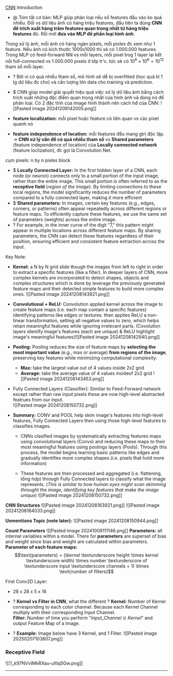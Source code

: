 [CNN](https://stanford.edu/~shervine/l/vi/teaching/cs-230/cheatsheet-convolutional-neural-networks) Introduction
+ @ Tóm tắt cơ bản: MLP giúp phân loại nếu số features đầu vào ko quá nhiều. Đối vs dữ liệu ảnh có hàng triệu features, đầu tiên ta dùng **CNN để trích xuất hàng trăm features quan trọng nhất từ hàng triệu features** đó. Rồi mới **đưa vào MLP để phân loại hình ảnh**.    

Trong xử lý ảnh, mỗi ảnh có hàng ngàn pixels, mỗi pixles đc xem như 1 feature. Nếu ảnh có kích thước 1000x1000 thì sẽ có 1.000.000 features. Trong MLP có feed-forward NN vs mỗi layers, mỗi pixel trog 1 layer lại kết nối full-connected vs 1.000.000 pixels ở lớp tr'c. tức sẽ có $10^{6} \times 10^{6} = 10^{12}$  tham số mỗi layer. 
+ ? Bởi vì có quá nhiều tham số, mô hình sẽ dễ bị overfitted (học quá kĩ 1 lg dữ liệu đc cho) và cần lượng lớn data cho training và prediction.

+ $ CNN giúp model giải quyết hiệu quả việc xử lý dữ liệu ảnh bằng cách trích xuất những đặc điểm quan trọng nhất của hình ảnh và dùng nó để phân loại. Có 2 đặc tính của image hình thành nên cách hđ của CNN: 
![[Pasted image 20241208142005.png]]
+ **feature localization:** mỗi pixel hoặc feature có liên quan vs các pixel quanh nó
+ **feature independence of location:** mỗi features đều mang gtrị độc lập. 
-> **CNN xử lý vấn đề có quá nhiều tham số** vs **Shared parameters** (feature independence of location) của **Locally connected network** (feature loclization), đc gọi là Convolution Net.

cụm pixels: n by n pixles block 
+ $ **Locally Connected Layer:**  In the first hidden layer of a CNN, each node (or neuron) connects only to a small portion of the input image, rather than the entire image. This small portion is often referred to as the **receptive field** (*region of the image*). By limiting connections to these local regions, the model significantly reduces the number of parameters compared to a fully connected layer, making it more efficient
+ $ **Shared parameters:** In images, certain key features (e.g., edges, corners, or patterns) often appear repeatedly across different regions or feature maps. To efficiently capture these features, we use the same set of parameters (weights) across the entire image.
+ ? For example, in the inner curve of the digit "7," this pattern might appear in multiple locations across different feature maps. By sharing parameters, the CNN can detect these features regardless of their position, ensuring efficient and consistent feature extraction across the input.

Key Note: 
+ **Kernel:** a N by N grid slide though the images from left to right in order to extract a specific features (like a filter).
	In deeper layers of CNN, more complex kernels are incorporated to detect shapes, objects and complex structures which is done by leverage the previously generated feature maps and their detected simple features to build more complex ones. ![[Pasted image 20241208143921.png]]
	
+ **Convolutional + ReLU:** Convolution applied kernel across the image to create feature maps (i.e. each map contain a specific features) identifying patterns like edges or textures. then applies ReLU a non-linear transformation, setting all negative values to zero, which helps retain meaningful features while ignoring irrelevant parts.
	(Covolution layers identify image's features (each are unique) & ReLU highlight image's meaningful features)![[Pasted image 20241208142940.png]]
	
+ **Pooling:** Pooling reduces the size of feature maps by **selecting the most important value** (e.g., max or average) **from regions of the image**, preserving key features while minimizing computational complexity.
	+ **Max:** take the largest value out of 4 values ​​inside 2x2 grid
	+ **Average:** take the average value of 4 values inside ​​of 2x2 grid
	![[Pasted image 20241208143453.png]]
	
+ Fully Connected Layers (Classifier): Similiar to Feed-Forward network except rather than raw input pixels these are now high-level abstracted featrues from our input.  
	![[Pasted image 20241208150732.png]]
+ **Summary:** CONV and POOL help skim image's features into high-level features, Fully Connected Layers then using those high-level features to classifies images.
	
	+ CNNs clasified images by systematically extracting features maps using convolutional layers (Convs) and reducing these maps to their most meaningful features using poolings layers (Pools). Through this process, the model begins learning basic patterns like edges and gradually identifies more complex shapes (i.e. pixels that hold more information)  
		
	+ These features are then processed and aggregated (i.e. flattening, tổng hợp) through Fully Connected layers to classify what the image represents.
	(*This is similar to how human eyes might scan skimming throught the image, identifying key features that make the image unique*) ![[Pasted image 20241208150732.png]]
	
**CNN Structures** 
	![[Pasted image 20241208163921.png]]
	![[Pasted image 20241208164033.png]]

**Unmentions Topic (note later):**
![[Pasted image 20241208150944.png]]

**Count Parameters**
![[Pasted image 20241009111146.png]]
**Parameters:** all internal variables within a model. There for **parameters** are superset of bias and weight since bias and weight are calculated within parameters.
**Parameter of each feature maps:** $$\text{parameters} = ((kernel \textunderscore height \times kernel \textunderscore width) \times number \textunderscore of \textunderscore input \textunderscore channels + 1) \times \text{number of filters}$$

First Conv2D Layer:
+ 28 x 28 x 5 x 16  

+ ? **Kernel vs Filter in CNN**, what the different ? 
**Kernel:** Number of Kernel corresponding to each color channel. Because each Kernel Channel multiply with their corresponding Input Channel.   
**Filter:** Number of time you perform "*Input_Channel* $\odot$ *Kernel*" and output Feature Map of a Image.   
+ ? **Example:** Image below have 3 Kernel, and 1 Filter. 	![[Pasted image 20250207103807.png]]

### Receptive Field
![[1_k97NVvlMkRXau-uItlq5Gw.png]]

---

